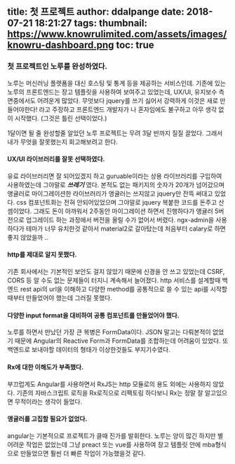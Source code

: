 title: 첫 프로젝트
author: ddalpange
date: 2018-07-21 18:21:27
tags:
thumbnail: https://www.knowrulimited.com/assets/images/knowru-dashboard.png
toc: true
---
### 첫 프로젝트인 노루를 완성하였다.

노루는 머신러닝 플랫폼을 대신 호스팅 및 통계 등을 제공하는 서비스인데. 기존에 있는 노루의 프론트엔드는 장고 템플릿을 사용하여 보여주고 있었는데, UX/UI, 유지보수 측면중에서도 어려운게 많았다. 무엇보다 jquery를 쓰기 싫어서 강력하게 이것은 새로 만들어야한다! 라고 주장하고 프론트엔드 개발자가 나 혼자임에도 불구하고 아무 생각 없이 시작했다. (그것은 틀린 선택이었다.)

1달이면 될 줄 완성할줄 알았던 노루 프로젝트는 무려 3달 반까지 질질 끌었다. 그래서 내가 무엇을 잘못했는지 회고해보려고 한다.

<!-- more -->

#### UX/UI 라이브러리를 잘못 선택하였다.

유료 라이브러리면 잘 되어있겠지 하고 guruable이라는 상용 라이브러리를 구입하여 사용하였는데 그야말로 ***쓰레기*** 였다. 본적도 없는 패키지의 숫자가 20개가 넘어갔으며 앵귤러로 마이그레이션한 라이브러리가 앵귤러는 쓰지않고 jquery만 잔뜩 써대고 있었다. css 컴포넌트화는 전혀 안되어있었으며 그야말로 jquery 복붙한 코드를 돈주고 산셈이었다. 그래도 돈이 아까워서 2주동안 마이그레이션 하면서 진행하다가 앵귤러 5버전으로 업그레이드 하는 과정에서 버전을 올릴 수가 없어서 버렸다. ngx-admin을 사용하다가 테마가 너무 유치한것 같아서 material2로 갈아탔는데 처음부터 calary로 하면 좋지 않았을까 ..

#### http를 제대로 알지 못했다.

기존 회사에서는 기본적인 보안도 걸지 않았기 때문에 신경을 안 쓰고 있었는데 CSRF, CORS 등 알 수도 없는 문제들이 터지니 계속해서 늘어졌다. http 서비스를 설계할때 백엔드 rest api의 url을 이해하고 다양한 method를 공통적으로 쓸 수 있는 api를 시작할때부터 만들었어야 했는데 그러질 못했다.

#### 다양한 input format을 대비하여 공통 컴포넌트를 만들었어야 했다.

노루를 하면서 만났던 가장 큰 복병은 FormData이다. JSON 말고는 다뤄본적이 없었기 때문에 Angular의 Reactive Form과 FormData를 조합하는데 어려움이 있었다. 또 백엔드로 보내야할 데이터의 형태가 이상한것들도 부지기수였다.

#### Rx에 대한 이해도가 부족했다.

부끄럽게도 Angular를 사용하면서 RxJS는 http 모듈로의 용도 외에는 사용하지 않았다.
기존의 자바스크립트 로직을 Rx로직으로 리팩토링 하다보니 Rx는 정말 잘 알고있으면 무적이라는 생각이 들었다.


#### 앵귤러를 고집할 필요가 없었다.

angular는 기본적으로 프로젝트가 클때 진가를 발휘한다. 노루는 양이 많긴 하지만 별 어려운 작업은 없었는데 그냥 preact 또는 vue를 사용하여 장고 템플릿 안에 mba형식으로 만들었으면 훨씬 더 빠른 작업이 가능했을것 같다.

<!--stackedit_data:
eyJoaXN0b3J5IjpbLTU3MDkxODldfQ==
-->